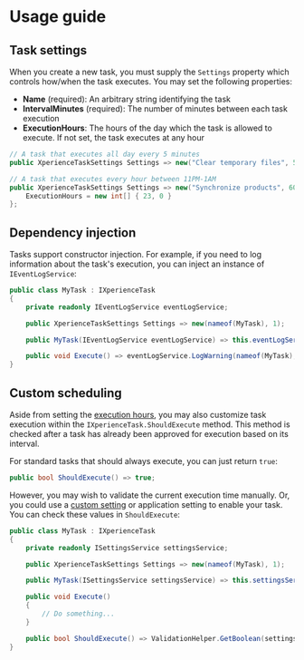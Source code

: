 # Usage guide

## Task settings

When you create a new task, you must supply the `Settings` property which controls how/when the task executes. You may set the following properties:

- __Name__ (required): An arbitrary string identifying the task
- __IntervalMinutes__ (required): The number of minutes between each task execution
- __ExecutionHours__: The hours of the day which the task is allowed to execute. If not set, the task executes at any hour

```cs
// A task that executes all day every 5 minutes
public XperienceTaskSettings Settings => new("Clear temporary files", 5);

// A task that executes every hour between 11PM-1AM
public XperienceTaskSettings Settings => new("Synchronize products", 60) {
    ExecutionHours = new int[] { 23, 0 }
};
```

## Dependency injection

Tasks support constructor injection. For example, if you need to log information about the task's execution, you can inject an instance of `IEventLogService`:

```cs
public class MyTask : IXperienceTask
{
    private readonly IEventLogService eventLogService;

    public XperienceTaskSettings Settings => new(nameof(MyTask), 1);

    public MyTask(IEventLogService eventLogService) => this.eventLogService = eventLogService;

    public void Execute() => eventLogService.LogWarning(nameof(MyTask), nameof(Execute), "I ran");
}
```

## Custom scheduling

Aside from setting the [execution hours](#task-settings), you may also customize task execution within the `IXperienceTask.ShouldExecute` method. This method is checked after a task has already been approved for execution based on its interval.

For standard tasks that should always execute, you can just return `true`:

```cs
public bool ShouldExecute() => true;
```

However, you may wish to validate the current execution time manually. Or, you could use a [custom setting](https://docs.kentico.com/guides/development/customizations-and-integrations/create-basic-module) or application setting to enable your task. You can check these values in `ShouldExecute`:

```cs
public class MyTask : IXperienceTask
{
    private readonly ISettingsService settingsService;

    public XperienceTaskSettings Settings => new(nameof(MyTask), 1);

    public MyTask(ISettingsService settingsService) => this.settingsService = settingsService;

    public void Execute()
    {
        // Do something...
    }

    public bool ShouldExecute() => ValidationHelper.GetBoolean(settingsService["MyTaskEnabled"], true);
}
```
